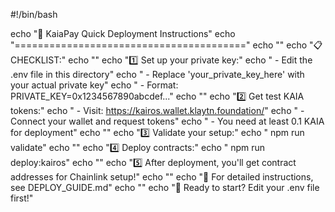 #!/bin/bash

echo "🎯 KaiaPay Quick Deployment Instructions"
echo "========================================"
echo ""
echo "📋 CHECKLIST:"
echo ""
echo "1️⃣  Set up your private key:"
echo "   - Edit the .env file in this directory"
echo "   - Replace 'your_private_key_here' with your actual private key"
echo "   - Format: PRIVATE_KEY=0x1234567890abcdef..."
echo ""
echo "2️⃣  Get test KAIA tokens:"
echo "   - Visit: https://kairos.wallet.klaytn.foundation/"
echo "   - Connect your wallet and request tokens"
echo "   - You need at least 0.1 KAIA for deployment"
echo ""
echo "3️⃣  Validate your setup:"
echo "   npm run validate"
echo ""
echo "4️⃣  Deploy contracts:"
echo "   npm run deploy:kairos"
echo ""
echo "5️⃣  After deployment, you'll get contract addresses for Chainlink setup!"
echo ""
echo "📖 For detailed instructions, see DEPLOY_GUIDE.md"
echo ""
echo "🚀 Ready to start? Edit your .env file first!"
